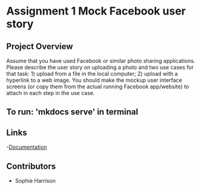 # Assignment 1 Mock Facebook user story

## Project Overview <br>

Assume that you have used Facebook or similar photo sharing applications. Please describe the user story on uploading a photo and two use cases for that task: 1) upload from a file in the local computer; 2) upload with a hyperlink to a web image. You should make the mockup user interface screens (or copy them from the actual running Facebook app/website) to attach in each step in the use case.

## **To run: 'mkdocs serve' in terminal**


## Links
-[Documentation](https://github.com/acsharrison/comp3700)

## Contributors
  
- Sophie Harrison
